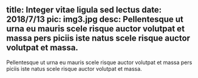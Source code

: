 title: Integer vitae ligula sed lectus
date: 2018/7/13
pic: img3.jpg
desc: Pellentesque ut urna eu mauris scele risque auctor volutpat et massa pers piciis iste natus scele risque auctor volutpat et massa.
---
Pellentesque ut urna eu mauris scele risque auctor volutpat et massa pers piciis iste natus scele risque auctor volutpat et massa.